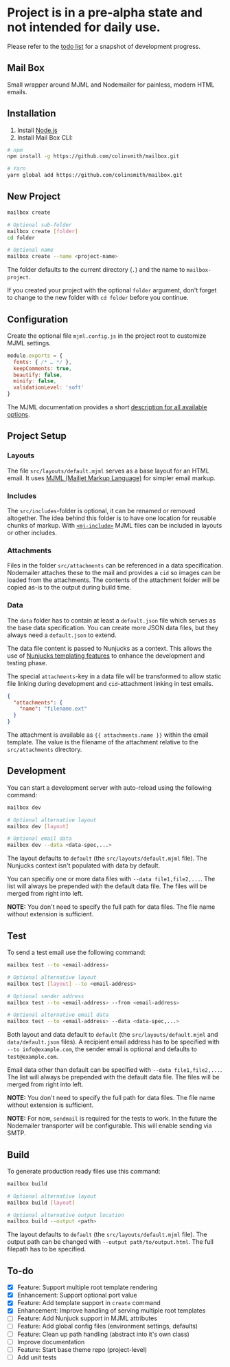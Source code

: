 # Project is in a pre-alpha state and not intended for daily use.

Please refer to the [todo list](#todo-list) for a snapshot of development progress.

## Mail Box

Small wrapper around MJML and Nodemailer for painless, modern HTML emails.


## Installation

1. Install [Node.js](https://nodejs.org)
2. Install Mail Box CLI:

```bash
# npm
npm install -g https://github.com/colinsmith/mailbox.git

# Yarn
yarn global add https://github.com/colinsmith/mailbox.git
```


## New Project

```bash
mailbox create

# Optional sub-folder
mailbox create [folder]
cd folder

# Optional name
mailbox create --name <project-name>
```

The folder defaults to the current directory (`.`) and the name to `mailbox-project`.

If you created your project with the optional `folder` argument, don't forget to change to the new folder with `cd folder` before you continue.


## Configuration

Create the optional file `mjml.config.js` in the project root to customize MJML settings.

```js
module.exports = {
  fonts: { /* … */ },
  keepComments: true,
  beautify: false,
  minify: false,
  validationLevel: 'soft'
}
```

The MJML documentation provides a short [description for all available options](https://mjml.io/documentation/#inside-node-js).


## Project Setup

### Layouts

The file `src/layouts/default.mjml` serves as a base layout for an HTML email. It uses [MJML (Mailjet Markup Language)](https://mjml.io/documentation/) for simpler email markup.

### Includes

The `src/includes`-folder is optional, it can be renamed or removed altogether. The idea behind this folder is to have one location for reusable chunks of markup. With [`<mj-include>`](https://mjml.io/documentation/#mj-include) MJML files can be included in layouts or other includes.

### Attachments

Files in the folder `src/attachments` can be referenced in a data specification. Nodemailer attaches these to the mail and provides a `cid` so images can be loaded from the attachments. The contents of the attachment folder will be copied as-is to the output during build time.

### Data

The `data` folder has to contain at least a `default.json` file which serves as the base data specification. You can create more JSON data files, but they always need a `default.json` to extend.

The data file content is passed to Nunjucks as a context. This allows the use of [Nunjucks templating features](https://mozilla.github.io/nunjucks/templating.html) to enhance the development and testing phase.

The special `attachments`-key in a data file will be transformed to allow static file linking during development and `cid`-attachment linking in test emails.

```json
{
  "attachments": {
    "name": "filename.ext"
  }
}
```

The attachment is available as `{{ attachments.name }}` within the email template. The value is the filename of the attachment relative to the `src/attachments` directory.


## Development

You can start a development server with auto-reload using the following command:

```bash
mailbox dev

# Optional alternative layout
mailbox dev [layout]

# Optional email data
mailbox dev --data <data-spec,...>
```

The layout defaults to `default` (the `src/layouts/default.mjml` file). The Nunjucks context isn't populated with data by default.

You can specifiy one or more data files with `--data file1,file2,...`. The list will always be prepended with the default data file. The files will be merged from right into left.

**NOTE:** You don't need to specify the full path for data files. The file name without extension is sufficient.


## Test

To send a test email use the following command:

```bash
mailbox test --to <email-address>

# Optional alternative layout
mailbox test [layout] --to <email-address>

# Optional sender address
mailbox test --to <email-address> --from <email-address>

# Optional alternative email data
mailbox test --to <email-address> --data <data-spec,...>
```

Both layout and data default to `default` (the `src/layouts/default.mjml` and `data/default.json` files). A recipient email address has to be specified with `--to info@example.com`, the sender email is optional and defaults to `test@example.com`.

Email data other than default can be specified with `--data file1,file2,...`. The list will always be prepended with the default data file. The files will be merged from right into left.

**NOTE:** You don't need to specify the full path for data files. The file name without extension is sufficient.

**NOTE:** For now, `sendmail` is required for the tests to work. In the future the Nodemailer transporter will be configurable. This will enable sending via SMTP.


## Build

To generate production ready files use this command:

```bash
mailbox build

# Optional alternative layout
mailbox build [layout]

# Optional alternative output location
mailbox build --output <path>
```

The layout defaults to `default` (the `src/layouts/default.mjml` file). The output path can be changed with `--output path/to/output.html`. The full filepath has to be specified.

## To-do

- [x] Feature: Support multiple root template rendering
- [x] Enhancement: Support optional port value
- [x] Feature: Add template support in `create` command
- [x] Enhancement: Improve handling of serving multiple root templates
- [ ] Feature: Add Nunjuck support in MJML attributes
- [ ] Feature: Add global config files (environment settings, defaults)
- [ ] Feature: Clean up path handling (abstract into it's own class)
- [ ] Improve documentation
- [ ] Feature: Start base theme repo (project-level)
- [ ] Add unit tests